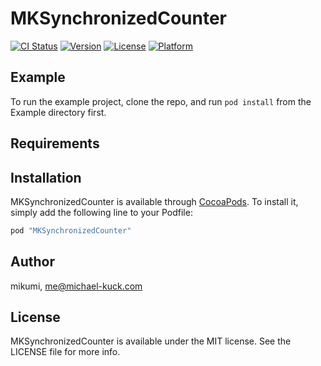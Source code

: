 # MKSynchronizedCounter

[![CI Status](http://img.shields.io/travis/mikumi/MKSynchronizedCounter.svg?style=flat)](https://travis-ci.org/mikumi/MKSynchronizedCounter)
[![Version](https://img.shields.io/cocoapods/v/MKSynchronizedCounter.svg?style=flat)](http://cocoapods.org/pods/MKSynchronizedCounter)
[![License](https://img.shields.io/cocoapods/l/MKSynchronizedCounter.svg?style=flat)](http://cocoapods.org/pods/MKSynchronizedCounter)
[![Platform](https://img.shields.io/cocoapods/p/MKSynchronizedCounter.svg?style=flat)](http://cocoapods.org/pods/MKSynchronizedCounter)

## Example

To run the example project, clone the repo, and run `pod install` from the Example directory first.

## Requirements

## Installation

MKSynchronizedCounter is available through [CocoaPods](http://cocoapods.org). To install
it, simply add the following line to your Podfile:

```ruby
pod "MKSynchronizedCounter"
```

## Author

mikumi, me@michael-kuck.com

## License

MKSynchronizedCounter is available under the MIT license. See the LICENSE file for more info.
